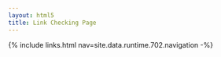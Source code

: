 ```yaml
---
layout: html5
title: Link Checking Page
---
```

{% include links.html nav=site.data.runtime.702.navigation -%}
